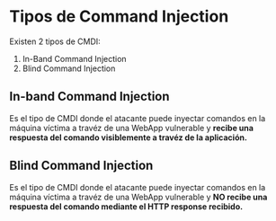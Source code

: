 # Tipos de Command Injection 

Existen 2 tipos de CMDI:

1. In-Band Command Injection
2. Blind Command Injection

## In-band Command Injection 

Es el tipo de CMDI donde el atacante puede inyectar comandos en la máquina víctima a travéz de una WebApp vulnerable y **recibe una respuesta del comando visiblemente a travéz de la aplicación.**

## Blind Command Injection 

Es el tipo de CMDI donde el atacante puede inyectar comandos en la máquina víctima a travéz de una WebApp vulnerable y **NO recibe una respuesta del comando mediante el HTTP response recibido.**

